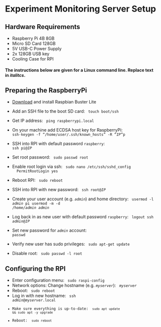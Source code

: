 # Experiment Monitoring Server Setup

## Hardware Requirements

  * Raspberry Pi 4B 8GB
  * Micro SD Card 128GB
  * 5V USB-C Power Supply
  * 2x 128GB USB key
  * Cooling Case for RPI

#### The instructions below are given for a Linux command line. Replace text in *italitcs*.

## Preparing the RaspberryPi

  * [Download](https://www.raspberrypi.org/downloads/raspbian/) and install Raspbian Buster Lite

  * Add an SSH file to the boot SD card:
    <code>
    touch boot/ssh
    </code>
  * Get IP address:
    <code>
    ping raspberrypi.local
    </code>
  * On your machine add ECDSA host key for RaspberryPi:
    <code>
    ssh-keygen -f “/home/<i>user</i>/.ssh/known_hosts” -R “<i>IP</i>”p
    </code>
  * SSH into RPI with default password `raspberry`:
    <code>
    ssh pi@<i>IP</i>
    </code>
  * Set root password:
    <code>
    sudo passwd root
    </code>
  * Enable root login via ssh:
    <code>
    sudo nano /etc/ssh/sshd_config
    &emsp; PermitRootLogin yes
    </code>
  * Reboot RPI:
    <code>
    sudo reboot
    </code>
  * SSH into RPI with new password:
    <code>
    ssh root@<i>IP</i>
    </code>
  * Create your user account (e.g. <code><i>admin</i></code>) and home directory:
    <code>
    usermod -l <i>admin</i> pi
    usermod -m -d /home/<i>admin</i> <i>admin</i>
    </code>
  * Log back in as new user with default password `raspberry`:
    <code>
    logout
    ssh <i>admin</i>@<i>IP</i>
    </code>
  * Set new password for <code><i>admin</i></code> account:
    <code>
    passwd
    </code>
  * Verify new user has sudo privileges:
    <code>
    sudo apt-get update
    </code>
  * Disable root:
    <code>
    sudo passwd -l root
    </code>

## Configuring the RPI
  * Enter configuration menu:
    <code>
    sudo raspi-config
    </code>
  * Network options: Change hostname (e.g. <code><i>myserver</i></code>):
    <code>
    <i>myserver</i>
    </code>
  * Reboot:
    <code>
    sudo reboot
    </code>
  * Log in with new hostname:
    <code>
    ssh <i>admin</i>@<i>myserver</i>.local
  * Make sure everything is up-to-date:
    <code>
    sudo apt update && sudo apt -y upgrade
    </code>
  * Reboot:
    <code>
    sudo reboot
    </code>
